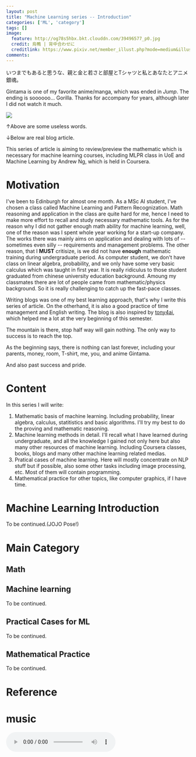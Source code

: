 ```yaml
---
layout: post
title: "Machine Learning series -- Introduction"
categories: ['ML', 'category']
tags: []
image: 
  feature: http://og78s5hbx.bkt.clouddn.com/39496577_p0.jpg
  credit: 烏鴨 | 背中合わせに
  creditlink: https://www.pixiv.net/member_illust.php?mode=medium&illust_id=39496577v
comments: 
---
```


いつまでもあると思うな、親と金と若さと部屋とTシャツと私とあなたとアニメ銀魂。

Gintama is one of my favorite anime/manga, which was ended in _Jump_. The ending is soooooo... Gorilla. Thanks for accompany for years, although later I did not watch it much.

<img src="http://og78s5hbx.bkt.clouddn.com/q5iRnqKWlJ6dqKQ.jpg" />

↑Above are some useless words.

↓Below are real blog article.

This series of article is aiming to review/preview the mathematic which is necessary for machine learning courses, including MLPR class in UoE and Machine Learning by Andrew Ng, which is held in Coursera.

# Motivation

I've been to Edinburgh for almost one month. As a MSc AI student, I've chosen a class called Machine Learning and Pattern Recognization.
Math reasoning and application in the class are quite hard for me, hence I need to make more effort to recall and study necessary mathematic tools.
As for the reason why I did not gather enough math ability for machine learning, well, one of the reason was I spent whole year working for a start-up company.
The works there was mainly aims on application and dealing with lots of -- sometimes even silly -- requirements and management problems.
The other reason, that I **MUST** critisize, is we did not have **enough** mathematic training during undergraduate period.
As computer student, we don't have class on linear algebra, probability, and we only have some very basic calculus which was taught in first year. 
It is really ridiculus to those student graduated from chinese university education background. 
Amoung my classmates there are lot of people came from mathematic/physics background. So it is really challenging to catch up the fast-pace classes.

Writing blogs was one of my best learning approach, that's why I write this series of article. On the otherhand, it is also a good practice of time management and English writing. The blog is also inspired by [tony4ai](https://tony4ai.com), which helped me a lot at the very beginning of this semester.

The mountain is there, stop half way will gain nothing. The only way to success is to reach the top. 

As the beginning says, there is nothing can last forever, including your parents, money, room, T-shirt, me, you, and anime Gintama.

And also past success and pride.


# Content

In this series I will write:

1. Mathematic basis of machine learning. Including probability, linear algebra, calculus, statitistics and basic algorithms. I'll try my best to do the proving and mathematic reasoning.
2. Machine learning methods in detail. I'll recall what I have learned during undergraduate, and all the knowledge I gained not only here but also many other resources of machine learning. Including Coursera classes, books, blogs and many other machine learning related medias.
3. Pratical cases of machine learning. Here will mostly concentrate on NLP stuff but if possible, also some other tasks including image processing, etc. Most  of them will contain programming.
4. Mathematical practice for other topics, like computer graphics, if I have time.

# Machine Learning Introduction

To be continued.(JOJO Pose!)


# Main Category

## Math

## Machine learning

To be continued.

## Practical Cases for ML

To be continued.

## Mathematical Practice

To be continued.


# Reference


# music
<audio controls="controls" autoplay playsinline="" webkit-playsinline="">
  <source src="http://www.170mv.com/kw/other.web.ra01.sycdn.kuwo.cn/resource/n3/2011/06/10/418067833.mp3" type="audio/mpeg">
</audio>



